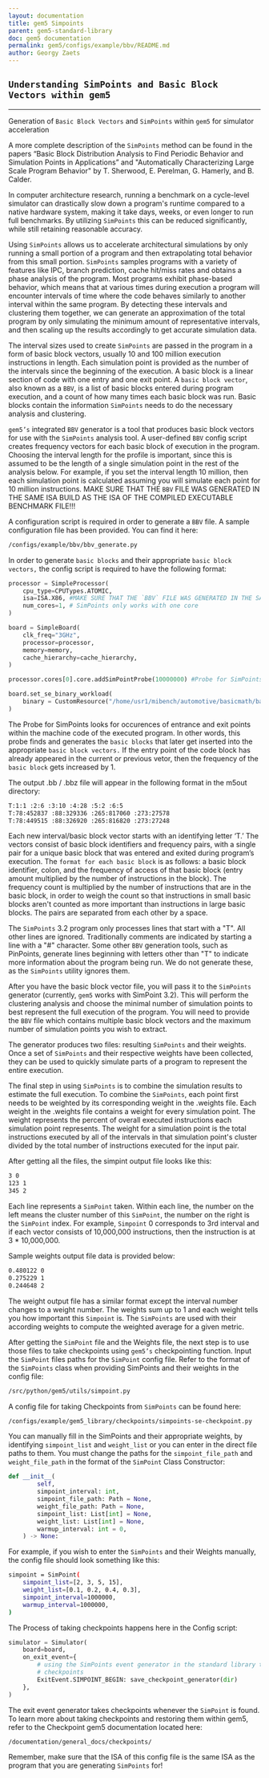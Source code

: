 ```yaml
---
layout: documentation
title: gem5 Simpoints
parent: gem5-standard-library
doc: gem5 documentation
permalink: gem5/configs/example/bbv/README.md
author: Georgy Zaets
---
```


## `Understanding SimPoints and Basic Block Vectors within gem5`

_______________________________________________________________________________________

Generation of `Basic Block Vectors` and `SimPoints` within `gem5` for simulator acceleration


A more complete description of the `SimPoints` method can be found in the papers “Basic Block Distribution Analysis to Find Periodic Behavior and Simulation Points in Applications” and "Automatically Characterizing Large Scale Program Behavior" by T. Sherwood, E. Perelman, G. Hamerly, and B. Calder.


In computer architecture research, running a benchmark on a cycle-level simulator can drastically slow down a program's runtime compared to a native hardware system, making it take days, weeks, or even longer to run full benchmarks. By utilizing `SimPoints` this can be reduced significantly, while still retaining reasonable accuracy.


Using `SimPoints` allows us to accelerate architectural simulations by only running a small portion of a program and then extrapolating total behavior from this small portion. `SimPoints` samples programs with a variety of features like IPC, branch prediction, cache hit/miss rates and obtains a phase analysis of the program. Most programs exhibit phase-based behavior, which means that at various times during execution a program will encounter intervals of time where the code behaves similarly to another interval within the same program. By detecting these intervals and clustering them together, we can generate an approximation of the total program by only simulating the minimum amount of representative intervals, and then scaling up the results accordingly to get accurate simulation data.


The interval sizes used to create `SimPoints` are passed in the program in a form of basic block vectors, usually 10 and 100 million execution instructions in length.  Each simulation point is provided as the number of the intervals since the beginning of the execution. A basic block is a linear section of code with one entry and one exit point. A `basic block vector`, also known as a `BBV`, is a list of basic blocks entered during program execution, and a count of how many times each basic block was run. Basic blocks contain the information `SimPoints` needs to do the necessary analysis and clustering.


`gem5’s` integrated `BBV` generator is a tool that produces basic block vectors for use with the `SimPoints` analysis tool. A user-defined `BBV` config script creates frequency vectors for each basic block of execution in the program. Choosing the interval length for the profile is important, since this is assumed to be the length of a single simulation point in the rest of the analysis below. For example, if you set the interval length 10 million, then each simulation point is calculated assuming you will simulate each point for 10 million instructions. MAKE SURE THAT THE `BBV` FILE WAS GENERATED IN THE SAME ISA BUILD AS THE ISA OF THE COMPILED EXECUTABLE BENCHMARK FILE!!! 


A configuration script is required in order to generate a `BBV` file. A sample configuration file has been provided. You can find it here:


```sh
/configs/example/bbv/bbv_generate.py
```


 In order to generate `basic blocks` and their appropriate `basic block vectors,` the config script is required to have the following format:

```python
processor = SimpleProcessor(
    cpu_type=CPUTypes.ATOMIC,
    isa=ISA.X86, #MAKE SURE THAT THE `BBV` FILE WAS GENERATED IN THE SAME ISA AS THE ISA OF THE FILE!!! 
    num_cores=1, # SimPoints only works with one core
)

board = SimpleBoard(
    clk_freq="3GHz",
    processor=processor,
    memory=memory,
    cache_hierarchy=cache_hierarchy,
)

processor.cores[0].core.addSimPointProbe(10000000) #Probe for SimPoints

board.set_se_binary_workload(
    binary = CustomResource("/home/usr1/mibench/automotive/basicmath/basicmath_largeX86") #EDIT THIS PATH FOR RIGHT COMPILED FILE LOCATION
)
```


The Probe for SimPoints looks for occurences of entrance and exit points within the machine code of the executed program. In other words, this probe finds and generates the `basic blocks` that later get inserted into the appropriate `basic block vectors.` If the entry point of the code block has already appeared in the current or previous vetor, then the frequency of the `basic block` gets increased by 1.


The output .bb / .bbz file will appear in the following format in the m5out directory:


```sh
T:1:1 :2:6 :3:10 :4:28 :5:2 :6:5
T:78:452837 :88:329336 :265:817060 :273:27578
T:78:449515 :88:326920 :265:816820 :273:27248
```


Each new interval/basic block vector starts with an identifying letter ‘T.’ The vectors consist of basic block identifiers and frequency pairs, with a single pair for a unique basic block that was entered and exited during program’s execution. The `format for each basic block` is as follows: a basic block identifier, colon, and the frequency of access of that basic block (entry amount multiplied by the number of instructions in the block). The frequency count is multiplied by the number of instructions that are in the basic block, in order to weigh the count so that instructions in small basic blocks aren't counted as more important than instructions in large basic blocks. The pairs are separated from each other by a space.


The `SimPoints` 3.2 program only processes lines that start with a "T". All other lines are ignored. Traditionally comments are indicated by starting a line with a "#" character. Some other `BBV` generation tools, such as PinPoints, generate lines beginning with letters other than "T" to indicate more information about the program being run. We do not generate these, as the `SimPoints` utility ignores them.


After you have the basic block vector file, you will pass it to the `SimPoints` generator (currently, `gem5` works with SimPoint 3.2). This will perform the clustering analysis and choose the minimal number of simulation points to best represent the full execution of the program. You will need to provide the `BBV` file which contains multiple basic block vectors and the maximum number of simulation points you wish to extract. 


The generator produces two files: resulting `SimPoints` and their weights. Once a set of `SimPoints` and their respective weights have been collected, they can be used to quickly simulate parts of a program to represent the entire execution. 


The final step in using `SimPoints` is to combine the simulation results to estimate the full execution. To combine the `SimPoints`, each point first needs to be weighted by its corresponding weight in the .weights file.  Each weight in the .weights file contains a weight for every simulation point. The weight represents the percent of overall executed instructions each simulation point represents. The weight for a simulation point is the total instructions executed by all of the intervals in that simulation point's cluster divided by the total number of instructions executed for the input pair.


After getting all the files, the simpint output file looks like this:


```sh
3 0
123 1
345 2
```


Each line represents a `SimPoint` taken. Within each line, the number on the left means the cluster number of this `SimPoint`, the number on the right is the `SimPoint` index. For example, `Simpoint` 0 corresponds to 3rd interval and if each vector consists of 10,000,000 instructions, then the instruction is at 3 * 10,000,000.


Sample weights output file data is provided below:


```sh
0.480122 0
0.275229 1
0.244648 2
```


The weight output file has a similar format except the interval number changes to a weight number. The weights sum up to 1 and each weight tells you how important this `Simpoint` is. The `SimPoints` are used with their according weights to compute the weighted average for a given metric.


After getting the `SimPoint` file and the Weights file, the next step is to use those files to take checkpoints using `gem5’s` checkpointing function. Input the `SimPoint` files paths for the `SimPoint` config file. Refer to the format of the `SimPoints` class when providing SimPoints and their weights in the config file:


```sh
/src/python/gem5/utils/simpoint.py
```


A config file for taking Checkpoints from `SimPoints` can be found here:


```sh
/configs/example/gem5_library/checkpoints/simpoints-se-checkpoint.py
```


You can manually fill in the SimPoints and their appropriate weights, by identifying `simpoint_list` and `weight_list` or you can enter in the direct file paths to them. You must change the paths for the `simpoint_file_path` and `weight_file_path` in the format of the `SimPoint` Class Constructor:

```python
def __init__(
        self,
        simpoint_interval: int,
        simpoint_file_path: Path = None,
        weight_file_path: Path = None,
        simpoint_list: List[int] = None,
        weight_list: List[int] = None,
        warmup_interval: int = 0,
    ) -> None:
```


For example, if you wish to enter the `SimPoints` and their Weights manually, the config file should look something like this:


```sh
simpoint = SimPoint(
    simpoint_list=[2, 3, 5, 15],
    weight_list=[0.1, 0.2, 0.4, 0.3],
    simpoint_interval=1000000,
    warmup_interval=1000000,
)
```


The Process of taking checkpoints happens here in the Config script:


```python
simulator = Simulator(
    board=board,
    on_exit_event={
        # using the SimPoints event generator in the standard library to take
        # checkpoints
        ExitEvent.SIMPOINT_BEGIN: save_checkpoint_generator(dir)
    },
)
```


The exit event generator takes checkpoints whenever the `SimPoint` is found. To learn more about taking checkpoints and restoring them within gem5, refer to the Checkpoint gem5 documentation located here:


```sh
/documentation/general_docs/checkpoints/
```


Remember, make sure that the ISA of this config file is the same ISA as the program that you are generating `SimPoints` for!
